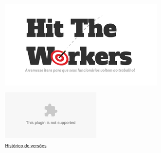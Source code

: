 ![](assets/htw.png)
-------------

![assets/download.png](https://github.com/tiagoboeing/modelagem-jogos-digitais/releases/download/1.0.0/HitTheWorkers.zip)

[Histórico de versões](https://github.com/tiagoboeing/modelagem-jogos-digitais/releases)
